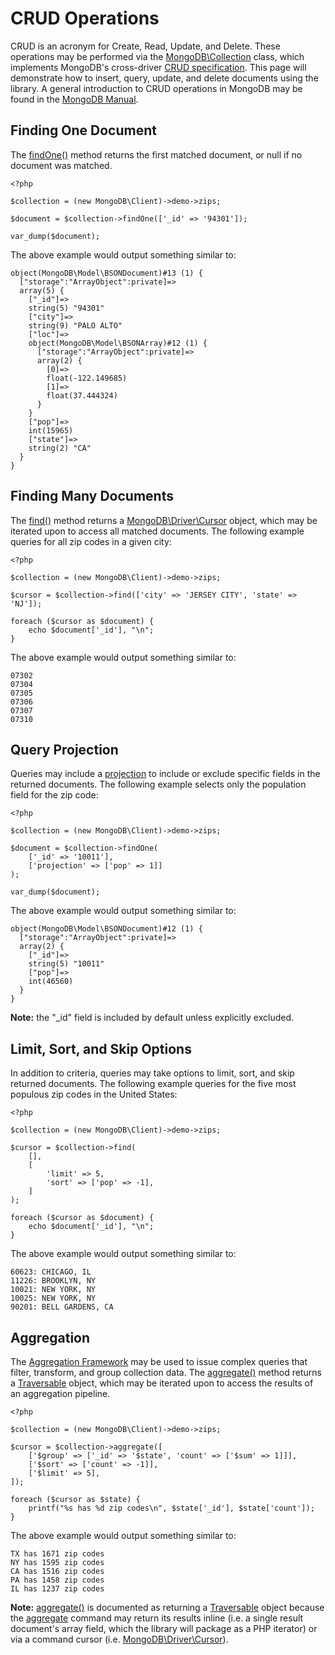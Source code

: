 # CRUD Operations

CRUD is an acronym for Create, Read, Update, and Delete. These operations may be
performed via the [MongoDB\Collection][collection] class, which implements
MongoDB's cross-driver [CRUD specification][crud-spec]. This page will
demonstrate how to insert, query, update, and delete documents using the
library. A general introduction to CRUD operations in MongoDB may be found in
the [MongoDB Manual][crud].

[collection]: ../classes/collection.md
[crud-spec]: https://github.com/mongodb/specifications/blob/master/source/crud/crud.rst
[crud]: https://docs.mongodb.org/manual/crud/

## Finding One Document

The [findOne()][findone] method returns the first matched document, or null if
no document was matched.

[findone]: ../classes/collection.md#findone

```
<?php

$collection = (new MongoDB\Client)->demo->zips;

$document = $collection->findOne(['_id' => '94301']);

var_dump($document);
```

The above example would output something similar to:

```
object(MongoDB\Model\BSONDocument)#13 (1) {
  ["storage":"ArrayObject":private]=>
  array(5) {
    ["_id"]=>
    string(5) "94301"
    ["city"]=>
    string(9) "PALO ALTO"
    ["loc"]=>
    object(MongoDB\Model\BSONArray)#12 (1) {
      ["storage":"ArrayObject":private]=>
      array(2) {
        [0]=>
        float(-122.149685)
        [1]=>
        float(37.444324)
      }
    }
    ["pop"]=>
    int(15965)
    ["state"]=>
    string(2) "CA"
  }
}
```

## Finding Many Documents

The [find()][find] method returns a [MongoDB\Driver\Cursor][cursor] object,
which may be iterated upon to access all matched documents. The following
example queries for all zip codes in a given city:

[find]: ../classes/collection.md#find
[cursor]: http://php.net/mongodb-driver-cursor

```
<?php

$collection = (new MongoDB\Client)->demo->zips;

$cursor = $collection->find(['city' => 'JERSEY CITY', 'state' => 'NJ']);

foreach ($cursor as $document) {
    echo $document['_id'], "\n";
}
```

The above example would output something similar to:

```
07302
07304
07305
07306
07307
07310
```

## Query Projection

Queries may include a [projection][projection] to include or exclude specific
fields in the returned documents. The following example selects only the
population field for the zip code:

[projection]: https://docs.mongodb.org/manual/tutorial/project-fields-from-query-results/


```
<?php

$collection = (new MongoDB\Client)->demo->zips;

$document = $collection->findOne(
    ['_id' => '10011'],
    ['projection' => ['pop' => 1]]
);

var_dump($document);
```

The above example would output something similar to:

```
object(MongoDB\Model\BSONDocument)#12 (1) {
  ["storage":"ArrayObject":private]=>
  array(2) {
    ["_id"]=>
    string(5) "10011"
    ["pop"]=>
    int(46560)
  }
}
```

**Note:** the "_id" field is included by default unless explicitly excluded.

## Limit, Sort, and Skip Options

In addition to criteria, queries may take options to limit, sort, and skip
returned documents. The following example queries for the five most populous
zip codes in the United States:

```
<?php

$collection = (new MongoDB\Client)->demo->zips;

$cursor = $collection->find(
    [],
    [
        'limit' => 5,
        'sort' => ['pop' => -1],
    ]
);

foreach ($cursor as $document) {
    echo $document['_id'], "\n";
}
```

The above example would output something similar to:

```
60623: CHICAGO, IL
11226: BROOKLYN, NY
10021: NEW YORK, NY
10025: NEW YORK, NY
90201: BELL GARDENS, CA
```

## Aggregation

The [Aggregation Framework][aggregation] may be used to issue complex queries
that filter, transform, and group collection data. The [aggregate()][aggregate]
method returns a [Traversable][traversable] object, which may be iterated
upon to access the results of an aggregation pipeline.

[aggregation]: https://docs.mongodb.org/manual/core/aggregation-pipeline/
[aggregate]: ../classes/collection.md#aggregate
[traversable]: http://php.net/traversable

```
<?php

$collection = (new MongoDB\Client)->demo->zips;

$cursor = $collection->aggregate([
    ['$group' => ['_id' => '$state', 'count' => ['$sum' => 1]]],
    ['$sort' => ['count' => -1]],
    ['$limit' => 5],
]);

foreach ($cursor as $state) {
    printf("%s has %d zip codes\n", $state['_id'], $state['count']);
}
```

The above example would output something similar to:

```
TX has 1671 zip codes
NY has 1595 zip codes
CA has 1516 zip codes
PA has 1458 zip codes
IL has 1237 zip codes
```

**Note:** [aggregate()][aggregate] is documented as returning a
[Traversable][traversable] object because the [aggregate][aggregate-cmd] command
may return its results inline (i.e. a single result document's array field,
which the library will package as a PHP iterator) or via a command cursor (i.e.
[MongoDB\Driver\Cursor][cursor]).

[aggregate-cmd]: (http://docs.mongodb.org/manual/reference/command/aggregate/)
